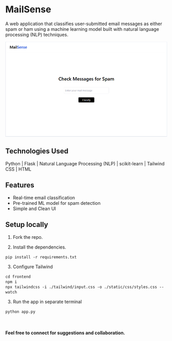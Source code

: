 # MailSense

A web application that classifies user-submitted email messages as either spam or ham using a machine learning model built with natural language processing (NLP) techniques.

![Image](frontend/public/app.png)


## Technologies Used

Python | Flask | Natural Language Processing (NLP) | scikit-learn | Tailwind CSS | HTML



## Features

- Real-time email classification
- Pre-trained ML model for spam detection
- Simple and Clean UI



## Setup locally

1. Fork the repo.  

2. Install the dependencies.
```
pip install -r requirements.txt
```
3. Configure Tailwind
```
cd frontend
npm i
npx tailwindcss -i ./tailwind/input.css -o ./static/css/styles.css --watch
```

3. Run the app in separate terminal
```
python app.py
```
<br>

#### Feel free to connect for suggestions and collaboration.